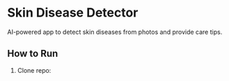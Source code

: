 # Skin Disease Detector

AI-powered app to detect skin diseases from photos and provide care tips.

## How to Run

1. Clone repo:

